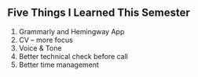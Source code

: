 ## Five Things I Learned This Semester

1. Grammarly and Hemingway App 
2. CV – more focus
3. Voice & Tone
4. Better technical check before call 
5. Better time management
